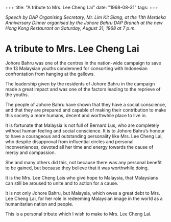 +++ 
title: "A tribute to Mrs. Lee Cheng Lai"
date: "1968-08-31"
tags:
+++

_Speech by DAP Organising Secretary, Mr. Lim Kit Siang, at the 11th Merdeka Anniversary Dinner organised by the Johore Bahru DAP Branch at the new Hong Kong Restaurant on Saturday, August 31, 1968 at 7 p.m._

# A tribute to Mrs. Lee Cheng Lai

Johore Bahru was one of the centres in the nation-wide campaign to save the 13 Malaysian youths condemned for consorting with Indonesian confrontation from hanging at the gallows.</u>

The leadership given by the residents of Johore Bahru in the campaign made a great impact and was one of the factors leading to the reprieve of the youths.

The people of Johore Bahru have shown that they have a social conscience, and that they are prepared and capable of making their contribution to make this society a more humans, decent and worthwhile place to live in.

It is fortunate that Malaysia is not full of Bernard Lus, who are completely without human feeling and social conscience. It is to Johore Bahru’s honour to have a courageous and outstanding personality like Mrs. Lee Cheng Lai, who despite disapproval from influential circles and personal inconveniences, devoted all her time and energy towards the cause of mercy and compassion. 

She and many others did this, not because there was any personal benefit to be gained, but because they believe that it was worthwhile doing.

It is the Mrs. Lee Cheng Lais who give hope to Malaysia, that Malaysians can still be aroused to unite and to action for a cause.

It is not only Johore Bahru, but Malaysia, which owes a great debt to Mrs. Lee Cheng Lai, for her role in redeeming Malaysian image in the world as a humanitarian nation and people. 

This is a personal tribute which I wish to make to Mrs. Lee Cheng Lai.
 
